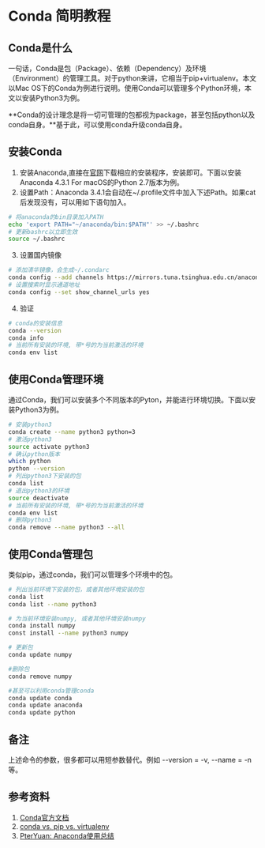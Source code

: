 
# Conda 简明教程

## Conda是什么

一句话，Conda是包（Package）、依赖（Dependency）及环境（Environment）的管理工具。对于python来讲，它相当于pip+virtualenv。本文以Mac OS下的Conda为例进行说明。使用Conda可以管理多个Python环境，本文以安装Python3为例。

**Conda的设计理念是将一切可管理的包都视为package，甚至包括python以及conda自身。**基于此，可以使用conda升级conda自身。


## 安装Conda

1. 安装Anaconda,直接在[官网](https://www.continuum.io)下载相应的安装程序，安装即可。下面以安装Anaconda 4.3.1 For macOS的Python 2.7版本为例。
2. 设置Path：Anaconda 3.4.1会自动在~/.profile文件中加入下述Path。如果cat后发现没有，可以用如下语句加入。

```bash
# 将anaconda的bin目录加入PATH
echo 'export PATH="~/anaconda/bin:$PATH"' >> ~/.bashrc
# 更新bashrc以立即生效
source ~/.bashrc
```

3. 设置国内镜像

```bash
# 添加清华镜像，会生成~/.condarc
conda config --add channels https://mirrors.tuna.tsinghua.edu.cn/anaconda/pkgs/free/
# 设置搜索时显示通道地址
conda config --set show_channel_urls yes
```

4. 验证

```bash
# conda的安装信息
conda --version
conda info
# 当前所有安装的环境, 带*号的为当前激活的环境
conda env list
```

## 使用Conda管理环境

通过Conda，我们可以安装多个不同版本的Pyton，并能进行环境切换。下面以安装Python3为例。

```bash
# 安装python3
conda create --name python3 python=3
# 激活python3
source activate python3
# 确认python版本
which python
python --version
# 列出python3下安装的包
conda list
# 退出python3的环境
source deactivate
# 当前所有安装的环境, 带*号的为当前激活的环境
conda env list
# 删除python3
conda remove --name python3 --all
```

## 使用Conda管理包

类似pip，通过conda，我们可以管理多个环境中的包。

```bash
# 列出当前环境下安装的包，或者其他环境安装的包
conda list
conda list --name python3

# 为当前环境安装numpy, 或者其他环境安装numpy
conda install numpy
const install --name python3 numpy

# 更新包
conda update numpy

#删除包
conda remove numpy

#甚至可以利用conda管理conda
conda update conda
conda update anaconda
conda update python

```
## 备注

上述命令的参数，很多都可以用短参数替代。例如 --version = -v, --name = -n 等。

## 参考资料

1. [Conda官方文档](https://docs.continuum.io/docs_oss/conda/)
2. [conda vs. pip vs. virtualenv](https://conda.io/docs/_downloads/conda-pip-virtualenv-translator.html)
3. [PterYuan: Anaconda使用总结](http://www.jianshu.com/p/2f3be7781451#)

